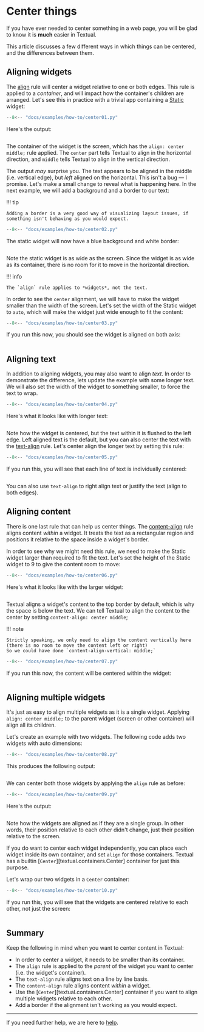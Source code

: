# Center things

If you have ever needed to center something in a web page, you will be glad to know it is **much** easier in Textual.

This article discusses a few different ways in which things can be centered, and the differences between them.

## Aligning widgets

The [align](../styles/align.md) rule will center a widget relative to one or both edges.
This rule is applied to a *container*, and will impact how the container's children are arranged.
Let's see this in practice with a trivial app containing a [Static](../widgets/static.md) widget:

```python
--8<-- "docs/examples/how-to/center01.py"
```

Here's the output:

```{.textual path="docs/examples/how-to/center01.py"}
```

The container of the widget is the screen, which has the `align: center middle;` rule applied. The
`center` part tells Textual to align in the horizontal direction, and `middle` tells Textual to align in the vertical direction.

The output *may* surprise you.
The text appears to be aligned in the middle (i.e. vertical edge), but *left* aligned on the horizontal.
This isn't a bug &mdash; I promise.
Let's make a small change to reveal what is happening here.
In the next example, we will add a background and a border to our text:

!!! tip

    Adding a border is a very good way of visualizing layout issues, if something isn't behaving as you would expect.

```python hl_lines="13-16 20"
--8<-- "docs/examples/how-to/center02.py"
```

The static widget will now have a blue background and white border:

```{.textual path="docs/examples/how-to/center02.py"}
```

Note the static widget is as wide as the screen.
Since the widget is as wide as its container, there is no room for it to move in the horizontal direction.

!!! info

    The `align` rule applies to *widgets*, not the text.

In order to see the `center` alignment, we will have to make the widget smaller than the width of the screen.
Let's set the width of the Static widget to `auto`, which will make the widget just wide enough to fit the content:

```python hl_lines="16"
--8<-- "docs/examples/how-to/center03.py"
```

If you run this now, you should see the widget is aligned on both axis:

```{.textual path="docs/examples/how-to/center03.py"}
```

## Aligning text

In addition to aligning widgets, you may also want to align *text*.
In order to demonstrate the difference, lets update the example with some longer text.
We will also set the width of the widget to something smaller, to force the text to wrap.

```python hl_lines="4 18 23"
--8<-- "docs/examples/how-to/center04.py"
```

Here's what it looks like with longer text:

```{.textual path="docs/examples/how-to/center04.py"}
```

Note how the widget is centered, but the text within it is flushed to the left edge.
Left aligned text is the default, but you can also center the text with the [text-align](../styles/text_align.md) rule.
Let's center align the longer text by setting this rule:

```python hl_lines="19"
--8<-- "docs/examples/how-to/center05.py"
```

If you run this, you will see that each line of text is individually centered:

```{.textual path="docs/examples/how-to/center05.py"}
```

You can also use `text-align` to right align text or justify the text (align to both edges).

## Aligning content

There is one last rule that can help us center things.
The [content-align](../styles/content_align.md) rule aligns content *within* a widget.
It treats the text as a rectangular region and positions it relative to the space inside a widget's border.

In order to see why we might need this rule, we need to make the Static widget larger than required to fit the text.
Let's set the height of the Static widget to 9 to give the content room to move:

```python hl_lines="19"
--8<-- "docs/examples/how-to/center06.py"
```

Here's what it looks like with the larger widget:

```{.textual path="docs/examples/how-to/center06.py"}
```

Textual aligns a widget's content to the top border by default, which is why the space is below the text.
We can tell Textual to align the content to the center by setting `content-align: center middle`;

!!! note

    Strictly speaking, we only need to align the content vertically here (there is no room to move the content left or right)
    So we could have done `content-align-vertical: middle;`

```python hl_lines="21"
--8<-- "docs/examples/how-to/center07.py"
```

If you run this now, the content will be centered within the widget:

```{.textual path="docs/examples/how-to/center07.py"}
```

## Aligning multiple widgets

It's just as easy to align multiple widgets as it is a single widget.
Applying `align: center middle;` to the parent widget (screen or other container) will align all its children.

Let's create an example with two widgets.
The following code adds two widgets with auto dimensions:

```python
--8<-- "docs/examples/how-to/center08.py"
```

This produces the following output:

```{.textual path="docs/examples/how-to/center08.py"}
```

We can center both those widgets by applying the `align` rule as before:

```python hl_lines="9-11"
--8<-- "docs/examples/how-to/center09.py"
```

Here's the output:

```{.textual path="docs/examples/how-to/center09.py"}
```

Note how the widgets are aligned as if they are a single group.
In other words, their position relative to each other didn't change, just their position relative to the screen.

If you do want to center each widget independently, you can place each widget inside its own container, and set `align` for those containers.
Textual has a builtin [`Center`][textual.containers.Center] container for just this purpose.

Let's wrap our two widgets in a `Center` container:

```python hl_lines="2 22 24"
--8<-- "docs/examples/how-to/center10.py"
```

If you run this, you will see that the widgets are centered relative to each other, not just the screen:

```{.textual path="docs/examples/how-to/center10.py"}
```

## Summary

Keep the following in mind when you want to center content in Textual:

- In order to center a widget, it needs to be smaller than its container.
- The `align` rule is applied to the *parent* of the widget you want to center (i.e. the widget's container).
- The `text-align` rule aligns text on a line by line basis.
- The `content-align` rule aligns content *within* a widget.
- Use the [`Center`][textual.containers.Center] container if you want to align multiple widgets relative to each other.
- Add a border if the alignment isn't working as you would expect.

---

If you need further help, we are here to [help](../help.md).
